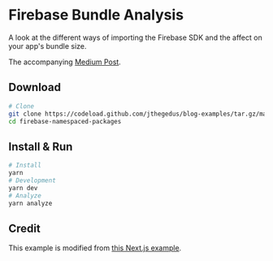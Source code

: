 # Firebase Bundle Analysis

A look at the different ways of importing the Firebase SDK and the affect on your app's bundle size.

The accompanying [Medium Post](https://medium.com/@jthegedus/firebase-package-names-and-bundle-sizes-ec10cede63f1).

## Download

```bash
# Clone
git clone https://codeload.github.com/jthegedus/blog-examples/tar.gz/master | tar -xz --strip=2 blog-examples/firebase-namespaced-packages
cd firebase-namespaced-packages
```

## Install & Run

```bash
# Install
yarn
# Development
yarn dev
# Analyze
yarn analyze
```

## Credit

This example is modified from [this Next.js example](https://github.com/zeit/next.js/tree/canary/examples/with-webpack-bundle-analyzer).
